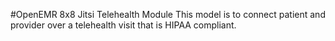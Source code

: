 #OpenEMR 8x8 Jitsi Telehealth Module
This model is to connect patient and provider over a telehealth visit that is
HIPAA compliant.
